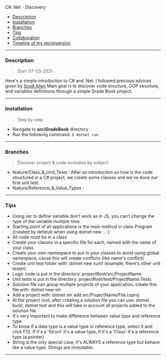 C# .Net - Discovery

- [Description](#description)
- [Installation](#installation)
- [Branches](#branches)
- [Tips](#tips)
- [Collaboration](#collaboration)
- [Timeline of my reconversion](#timeline-of-my-reconversion)

---

### Description

> Start 07-03-2021

Here's a simple introduction to C# and .Net. I followed precious advices given by [Scott Allen](http://OdeToCode.com)
Main goal is to discover code structure, OOP structure, and variables definitions through a simple Grade Book project.

---

### Installation

> Step by step

-   Navigate to **src/GradeBook** directory
-   Run the following command: ```$ dotnet run```

---

### Branches

> Discover project & code evolution by subject

-   feature/Class_&_Unit_Tests : After an introduction on how is the code structured in a C# project, we create some classes and we've done our first unit test.
-   feature/Reference_&_Value_Types : 

---

### Tips

-   Using var to define variable don't work as in JS, you can't change the type of the variable multiple time
-   Starting point of all applications is the main method in class Program (created by defatult when using dotnet new ... )
-   All code must be in a class
-   Create your classes in a specific file for each, named with the name of your class
-   Create your own namespace to put in your classes to avoid using global namespace, cause this will create conflicts (like name's conflict)
-   Create unit test folder with: dotnet new xunit (example, there's other unit tester)
-   Logic code is put in the directory: projectRoot/src/ProjectName      
-   Unit tests is put in the directory: projectRoot/test/ProjectName.Tests
-   Solution file can group multiple projects of your application, create this file with: dotnet new sln
-   Add a project with: dotnet sln add src/ProjectName/File.csproj
-   At the project root, after creating a solution file you can use: dotnet build, dotnet test and this will take in account all projects added to the solution file
-   It's very important to make difference between value type and reference type 
-   To know if a data type is a value type or reference type, select it and click F12. If it's a 'Struct' it's a value type, if it's a 'Class' it's a reference type (a pointer)
-   String is the only special case, it's ALWAYS a reference type but behave like a value type. Strings are immutable.


---